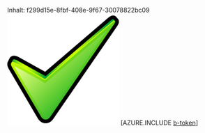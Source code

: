 Inhalt: f299d15e-8fbf-408e-9f67-30078822bc09![Bild](e976c55b-be6f-40eb-94b4-a90826c16754.png)
[AZURE.INCLUDE [b-token](55261ef0-7ee9-461b-9e81-38b1caa7bb7b.md)]
